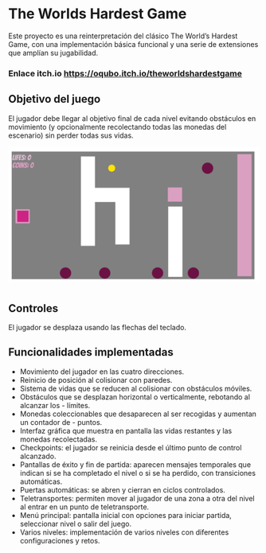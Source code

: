 # The Worlds Hardest Game

Este proyecto es una reinterpretación del clásico The World’s Hardest Game, con una implementación básica funcional y una serie de extensiones que amplían su jugabilidad.

### Enlace itch.io https://oqubo.itch.io/theworldshardestgame

## Objetivo del juego

El jugador debe llegar al objetivo final de cada nivel evitando obstáculos en movimiento (y opcionalmente recolectando todas las monedas del escenario) sin perder todas sus vidas.

![](capture.png)

## Controles 

El jugador se desplaza usando las flechas del teclado.

## Funcionalidades implementadas

- Movimiento del jugador en las cuatro direcciones.
- Reinicio de posición al colisionar con paredes.
- Sistema de vidas que se reducen al colisionar con obstáculos móviles.
- Obstáculos que se desplazan horizontal o verticalmente, rebotando al alcanzar los - límites.
- Monedas coleccionables que desaparecen al ser recogidas y aumentan un contador de - puntos.
- Interfaz gráfica que muestra en pantalla las vidas restantes y las monedas recolectadas.
- Checkpoints: el jugador se reinicia desde el último punto de control alcanzado.
- Pantallas de éxito y fin de partida: aparecen mensajes temporales que indican si se ha completado el nivel o si se ha perdido, con transiciones automáticas.
- Puertas automáticas: se abren y cierran en ciclos controlados.
- Teletransportes: permiten mover al jugador de una zona a otra del nivel al entrar en un punto de teletransporte.
- Menú principal: pantalla inicial con opciones para iniciar partida, seleccionar nivel o salir del juego.
- Varios niveles: implementación de varios niveles con diferentes configuraciones y retos.

